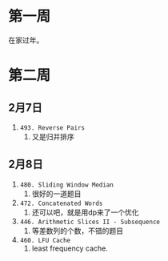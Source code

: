 # 第一周

在家过年。

# 第二周

## 2月7日

1. `493. Reverse Pairs`
    1. 又是归并排序

## 2月8日

1. `480. Sliding Window Median`
    1. 很好的一道题目
2. `472. Concatenated Words`
    1. 还可以吧，就是用dp来了一个优化
3. `446. Arithmetic Slices II - Subsequence`
    1. 等差数列的个数，不错的题目
4. `460. LFU Cache`
    1. least frequency cache.